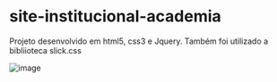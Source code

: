 # site-institucional-academia

Projeto desenvolvido em html5, css3 e Jquery.
Também foi utilizado a bibliioteca slick.css 


![image](https://user-images.githubusercontent.com/60331806/84336829-7cfe1500-ab6e-11ea-9066-a7bca2f7709c.png)
